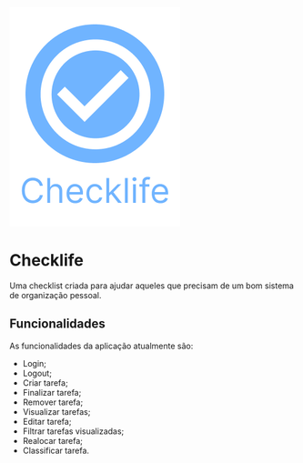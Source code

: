 ![Alt text](/assets/images/Icon.png)
# Checklife

Uma checklist criada para ajudar aqueles que precisam de um bom sistema de organização pessoal.

## Funcionalidades

As funcionalidades da aplicação atualmente são:

- Login;
- Logout;
- Criar tarefa;
- Finalizar tarefa;
- Remover tarefa;
- Visualizar tarefas;
- Editar tarefa;
- Filtrar tarefas visualizadas;
- Realocar tarefa;
- Classificar tarefa.
